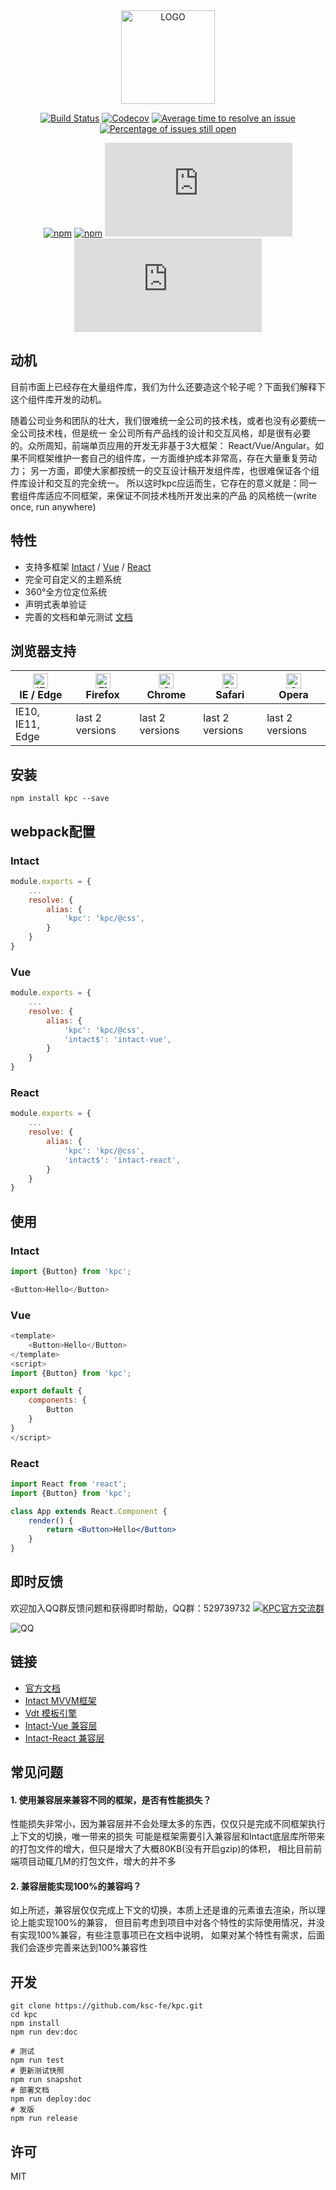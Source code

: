 <div align="center">

<a href="https://ksc-fe.github.io/kpc/" rel="nofollow">
    <img src="/site/src/imgs/logo.png" alt="LOGO" width="150">
</a>

<p></p>

[![Build Status](https://travis-ci.org/ksc-fe/kpc.svg?branch=master)](https://travis-ci.org/ksc-fe/kpc)
[![Codecov](https://codecov.io/gh/ksc-fe/kpc/branch/master/graphs/badge.svg)](https://codecov.io/gh/ksc-fe/kpc/branch/master)
[![Average time to resolve an issue](http://isitmaintained.com/badge/resolution/ksc-fe/kpc.svg)](http://isitmaintained.com/project/ksc-fe/kpc "Average time to resolve an issue")
[![Percentage of issues still open](http://isitmaintained.com/badge/open/ksc-fe/kpc.svg)](http://isitmaintained.com/project/ksc-fe/kpc "Percentage of issues still open")

[![npm](https://img.shields.io/npm/dm/kpc.svg)](https://www.npmjs.com/package/kpc)
[![npm](https://img.shields.io/npm/v/kpc.svg)](https://www.npmjs.com/package/kpc)
[![gzip size: js](http://img.badgesize.io/ksc-fe/kpc/master/dist/kpc.min.js?compression=gzip&label=gzip%20size:%20js)](https://cdn.jsdelivr.net/npm/kpc/dist/)
[![gzip size: css](http://img.badgesize.io/ksc-fe/kpc/master/dist/kpc.css?compression=gzip&label=gzip%20size:%20css)](https://cdn.jsdelivr.net/npm/kpc/dist/)

</div>

## 动机

目前市面上已经存在大量组件库，我们为什么还要造这个轮子呢？下面我们解释下这个组件库开发的动机。

随着公司业务和团队的壮大，我们很难统一全公司的技术栈，或者也没有必要统一全公司技术栈，但是统一
全公司所有产品线的设计和交互风格，却是很有必要的。众所周知，前端单页应用的开发无非基于3大框架：
React/Vue/Angular。如果不同框架维护一套自己的组件库，一方面维护成本非常高，存在大量重复劳动力；
另一方面，即使大家都按统一的交互设计稿开发组件库，也很难保证各个组件库设计和交互的完全统一。
所以这时kpc应运而生，它存在的意义就是：同一套组件库适应不同框架，来保证不同技术栈所开发出来的产品
的风格统一(write once, run anywhere)

## 特性

* 支持多框架 [Intact][1] / [Vue][2] / [React][3]
* 完全可自定义的主题系统
* 360°全方位定位系统
* 声明式表单验证
* 完善的文档和单元测试 [文档](https://ksc-fe.github.io/kpc/)

## 浏览器支持

| [<img src="https://raw.githubusercontent.com/alrra/browser-logos/master/src/edge/edge_48x48.png" alt="IE / Edge" width="24px" height="24px" />](http://godban.github.io/browsers-support-badges/)</br>IE / Edge | [<img src="https://raw.githubusercontent.com/alrra/browser-logos/master/src/firefox/firefox_48x48.png" alt="Firefox" width="24px" height="24px" />](http://godban.github.io/browsers-support-badges/)</br>Firefox | [<img src="https://raw.githubusercontent.com/alrra/browser-logos/master/src/chrome/chrome_48x48.png" alt="Chrome" width="24px" height="24px" />](http://godban.github.io/browsers-support-badges/)</br>Chrome | [<img src="https://raw.githubusercontent.com/alrra/browser-logos/master/src/safari/safari_48x48.png" alt="Safari" width="24px" height="24px" />](http://godban.github.io/browsers-support-badges/)</br>Safari | [<img src="https://raw.githubusercontent.com/alrra/browser-logos/master/src/opera/opera_48x48.png" alt="Opera" width="24px" height="24px" />](http://godban.github.io/browsers-support-badges/)</br>Opera |
| --------- | --------- | --------- | --------- | --------- |
| IE10, IE11, Edge| last 2 versions| last 2 versions| last 2 versions| last 2 versions


## 安装

```shell
npm install kpc --save
```

## webpack配置

### Intact

```js
module.exports = {
    ...
    resolve: {
        alias: {
            'kpc': 'kpc/@css',
        }
    }
}
```

### Vue

```js
module.exports = {
    ...
    resolve: {
        alias: {
            'kpc': 'kpc/@css',
            'intact$': 'intact-vue',
        }
    }
}
```

### React

```js
module.exports = {
    ...
    resolve: {
        alias: {
            'kpc': 'kpc/@css',
            'intact$': 'intact-react',
        }
    }
}
```

## 使用

### Intact

```js
import {Button} from 'kpc';

<Button>Hello</Button>
```

### Vue

```js
<template>
    <Button>Hello</Button>
</template>
<script>
import {Button} from 'kpc';

export default {
    components: {
        Button
    }
}
</script>
```

### React

```jsx
import React from 'react';
import {Button} from 'kpc';

class App extends React.Component {
    render() {
        return <Button>Hello</Button>
    }
}
```

## 即时反馈

欢迎加入QQ群反馈问题和获得即时帮助，QQ群：529739732 
[![KPC官方交流群](https://pub.idqqimg.com/wpa/images/group.png)](https://shang.qq.com/wpa/qunwpa?idkey=a9ef1aa7e7befbd3eaa61a3f2c3f7ab17436dbd317f6d02c9a643e0049e52cad)

![QQ](/site/src/imgs/qqqun.png)


## 链接

* [官方文档](https://ksc-fe.github.io/kpc/)
* [Intact MVVM框架][1]
* [Vdt 模板引擎](http://javey.github.io/vdt.js/)
* [Intact-Vue 兼容层](https://github.com/Javey/intact-vue)
* [Intact-React 兼容层](https://github.com/ksc-fe/intact-react)

## 常见问题

#### 1. 使用兼容层来兼容不同的框架，是否有性能损失？

性能损失非常小，因为兼容层并不会处理太多的东西，仅仅只是完成不同框架执行上下文的切换，唯一带来的损失
可能是框架需要引入兼容层和Intact底层库所带来的打包文件的增大，但只是增大了大概80KB(没有开启gzip)的体积，
相比目前前端项目动辄几M的打包文件，增大的并不多

#### 2. 兼容层能实现100%的兼容吗？

如上所述，兼容层仅仅完成上下文的切换，本质上还是谁的元素谁去渲染，所以理论上能实现100%的兼容，
但目前考虑到项目中对各个特性的实际使用情况，并没有实现100%兼容，有些注意事项已在文档中说明，
如果对某个特性有需求，后面我们会逐步完善来达到100%兼容性

## 开发

```shell
git clone https://github.com/ksc-fe/kpc.git
cd kpc
npm install
npm run dev:doc

# 测试
npm run test
# 更新测试快照
npm run snapshot
# 部署文档
npm run deploy:doc
# 发版
npm run release
```

## 许可

MIT


[1]: http://javey.github.io/intact/
[2]: https://vuejs.org/
[3]: https://reactjs.org/
